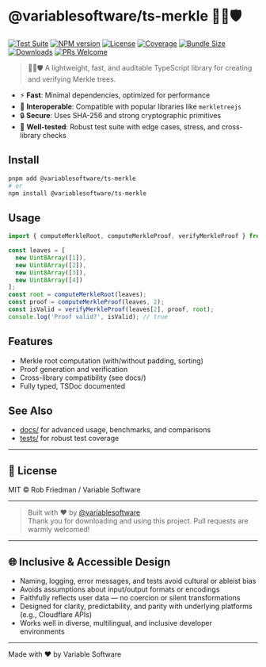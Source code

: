 # @variablesoftware/ts-merkle 🌳🔗🛡️

[![Test Suite](https://img.shields.io/badge/tests-passing-brightgreen)](https://github.com/variablesoftware/ts-merkle/actions)
[![NPM version](https://img.shields.io/npm/v/@variablesoftware/ts-merkle?style=flat-square)](https://www.npmjs.com/package/@variablesoftware/ts-merkle)
[![License](https://img.shields.io/github/license/variablesoftware/ts-merkle?style=flat-square)](https://github.com/variablesoftware/ts-merkle/blob/main/LICENSE.txt)
[![Coverage](https://img.shields.io/coveralls/github/variablesoftware/ts-merkle/main)](https://coveralls.io/github/variablesoftware/ts-merkle)
[![Bundle Size](https://img.shields.io/bundlephobia/minzip/@variablesoftware/ts-merkle)](https://bundlephobia.com/package/@variablesoftware/ts-merkle)
[![Downloads](https://img.shields.io/npm/dm/@variablesoftware/ts-merkle)](https://www.npmjs.com/package/@variablesoftware/ts-merkle)
[![PRs Welcome](https://img.shields.io/badge/PRs-welcome-brightgreen.svg)](https://github.com/variablesoftware/ts-merkle/pulls)

> 🌳🔗🛡️ A lightweight, fast, and auditable TypeScript library for creating and verifying Merkle trees.

- ⚡ **Fast**: Minimal dependencies, optimized for performance
- 🧩 **Interoperable**: Compatible with popular libraries like `merkletreejs`
- 🔒 **Secure**: Uses SHA-256 and strong cryptographic primitives
- 🧪 **Well-tested**: Robust test suite with edge cases, stress, and cross-library checks

## Install

```sh
pnpm add @variablesoftware/ts-merkle
# or
npm install @variablesoftware/ts-merkle
```

## Usage

```ts
import { computeMerkleRoot, computeMerkleProof, verifyMerkleProof } from '@variablesoftware/ts-merkle';

const leaves = [
  new Uint8Array([1]),
  new Uint8Array([2]),
  new Uint8Array([3]),
  new Uint8Array([4])
];
const root = computeMerkleRoot(leaves);
const proof = computeMerkleProof(leaves, 2);
const isValid = verifyMerkleProof(leaves[2], proof, root);
console.log('Proof valid?', isValid); // true
```

## Features
- Merkle root computation (with/without padding, sorting)
- Proof generation and verification
- Cross-library compatibility (see docs/)
- Fully typed, TSDoc documented

## See Also
- [docs/](./docs/) for advanced usage, benchmarks, and comparisons
- [tests/](./tests/) for robust test coverage

---

## 📄 License

MIT © Rob Friedman / Variable Software

---

> Built with ❤️ by [@variablesoftware](https://github.com/variablesoftware)  
> Thank you for downloading and using this project. Pull requests are warmly welcomed!

---

## 🌐 Inclusive & Accessible Design

- Naming, logging, error messages, and tests avoid cultural or ableist bias
- Avoids assumptions about input/output formats or encodings
- Faithfully reflects user data — no coercion or silent transformations
- Designed for clarity, predictability, and parity with underlying platforms (e.g., Cloudflare APIs)
- Works well in diverse, multilingual, and inclusive developer environments

---

Made with ❤️ by Variable Software

